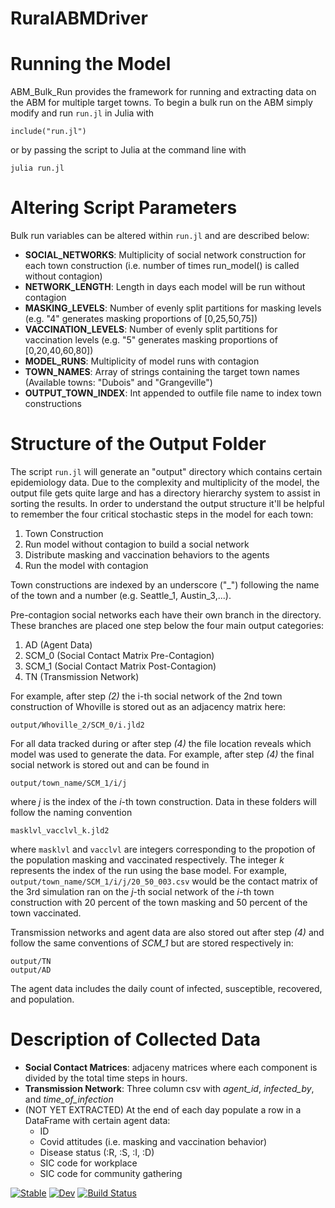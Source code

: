 # RuralABMDriver

# Running the Model
ABM_Bulk_Run provides the framework for running and extracting data on the ABM for multiple target towns. To begin a bulk run on the ABM simply modify and run `run.jl` in Julia with  

    include("run.jl")

or by passing the script to Julia at the command line with

    julia run.jl

# Altering Script Parameters
Bulk run variables can be altered within `run.jl` and are described below:

- **SOCIAL_NETWORKS**: Multiplicity of social network construction for each town construction (i.e. number of times run_model() is called without contagion)  
- **NETWORK_LENGTH**: Length in days each model will be run without contagion  
- **MASKING_LEVELS**: Number of evenly split partitions for masking levels (e.g. "4" generates masking proportions of [0,25,50,75])  
- **VACCINATION_LEVELS**: Number of evenly split partitions for vaccination levels (e.g. "5" generates masking proportions of [0,20,40,60,80])  
- **MODEL_RUNS**: Multiplicity of model runs with contagion   
- **TOWN_NAMES**: Array of strings containing the target town names (Available towns: "Dubois" and "Grangeville")  
- **OUTPUT_TOWN_INDEX**: Int appended to outfile file name to index town constructions

# Structure of the Output Folder
The script `run.jl` will generate an "output" directory which contains certain epidemiology data. Due to the complexity and multiplicity of the model, the output file gets quite large and has a directory hierarchy system to assist in sorting the results. In order to understand the output structure it'll be helpful to remember the four critical stochastic steps in the model for each town:

1. Town Construction
2. Run model without contagion to build a social network
3. Distribute masking and vaccination behaviors to the agents
4. Run the model with contagion

Town constructions are indexed by an underscore ("_") following the name of the town and a number (e.g. Seattle_1, Austin_3,...).

Pre-contagion social networks each have their own branch in the directory. These branches are placed one step below the four main output categories:

1. AD (Agent Data)
2. SCM_0 (Social Contact Matrix Pre-Contagion)
3. SCM_1 (Social Contact Matrix Post-Contagion)
4. TN (Transmission Network)

For example, after step *(2)* the i-th social network of the 2nd town construction of Whoville is stored out as an adjacency matrix here:

    output/Whoville_2/SCM_0/i.jld2

For all data tracked during or after step *(4)* the file location reveals which model was used to generate the data. For example, after step *(4)* the final social network is stored out and can be found in

    output/town_name/SCM_1/i/j

where *j* is the index of the *i*-th town construction. Data in these folders will follow the naming convention

    masklvl_vacclvl_k.jld2

where `masklvl` and `vacclvl` are integers corresponding to the propotion of the population masking and vaccinated respectively. The integer *k* represents the index of the run using the base model. For example, `output/town_name/SCM_1/i/j/20_50_003.csv` would be the contact matrix of the 3rd simulation ran on the *j*-th social network of the *i*-th town construction with 20 percent of the town masking and 50 percent of the town vaccinated.

Transmission networks and agent data are also stored out after step *(4)* and follow the same conventions of *SCM_1* but are stored respectively in:

    output/TN
    output/AD

The agent data includes the daily count of infected, susceptible, recovered, and population.

# Description of Collected Data
- **Social Contact Matrices**: adjaceny matrices where each component is divided by the total time steps in hours.
- **Transmission Network**: Three column csv with *agent_id*, *infected_by*, and *time_of_infection*
- (NOT YET EXTRACTED) At the end of each day populate a row in a DataFrame with certain agent data:
   + ID
   + Covid attitudes (i.e. masking and vaccination behavior)
   + Disease status (:R, :S, :I, :D)
   + SIC code for workplace
   + SIC code for community gathering


[![Stable](https://img.shields.io/badge/docs-stable-blue.svg)](https://trevorgrif.github.io/RuralABMManager.jl/stable/)
[![Dev](https://img.shields.io/badge/docs-dev-blue.svg)](https://trevorgrif.github.io/RuralABMManager.jl/dev/)
[![Build Status](https://travis-ci.com/trevorgrif/RuralABMManager.jl.svg?branch=master)](https://travis-ci.com/trevorgrif/RuralABMManager.jl)
